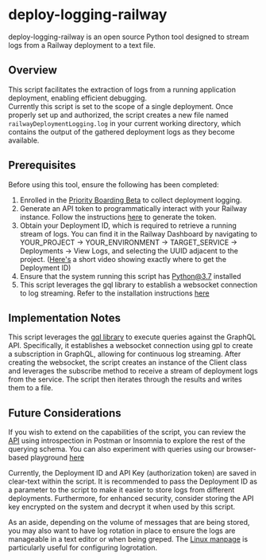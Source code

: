 # deploy-logging-railway
deploy-logging-railway is an open source Python tool designed to stream logs from a Railway deployment to a text file.

## Overview
This script facilitates the extraction of logs from a running application deployment, enabling efficient debugging.  
Currently this script is set to the scope of a single deployment. Once properly set up and authorized, the script creates a new file named `railwayDeploymentLogging.log` in your current working 
directory, which contains the output of the gathered deployment logs as they become available.

## Prerequisites
Before using this tool, ensure the following has been completed:
1. Enrolled in the [Priority Boarding Beta](https://docs.railway.app/reference/priority-boarding)
to collect deployment logging.
2. Generate an API token to programmatically interact with your Railway instance. 
Follow the instructions [here](https://docs.railway.app/reference/public-api) to generate the token.
3. Obtain your Deployment ID, which is required to retrieve a running stream of logs. You can find it in the Railway 
Dashboard by navigating to YOUR_PROJECT -> YOUR_ENVIRONMENT -> TARGET_SERVICE -> Deployments -> View Logs, and selecting 
the UUID adjacent to the project. ([Here's](https://github.com/kyle-randolph/deploy-logging-railway/assets/20173512/1849086a-dcd1-4840-8d51-730c54c7239f) a short video showing exactly where to get the Deployment ID)
5. Ensure that the system running this script has Python@3.7 installed
6. This script leverages the gql library to establish a websocket connection 
to log streaming. Refer to the installation instructions [here](https://github.com/graphql-python/gql#installation) 

## Implementation Notes
This script leverages the [gql library](https://gql.readthedocs.io/en/stable/index.html)
to execute queries against the GraphQL API. Specifically, it establishes a websocket connection using gpl to create a 
subscription in GraphQL, allowing for continuous log streaming. 
After creating the websocket, the script creates an instance of the Client 
class and leverages the subscribe method to receive a stream of deployment logs from the service. The script then 
iterates through the results and writes them to a file.

## Future Considerations
If you wish to extend on the capabilities of the script, you can review the 
[API](https://backboard.railway.app/graphql/v2) using introspection in Postman or 
Insomnia to explore the rest of the querying schema. You can also experiment with queries using our browser-based playground [here](https://railway.app/graphiql)

Currently, the Deployment ID and API Key (authorization token) are saved in clear-text within the script. It is 
recommended to pass the Deployment ID as a parameter to the script to make it easier to store logs from different 
deployments. Furthermore, for enhanced security, consider storing the API key encrypted on the system and decrypt it when 
used by this script.

As an aside, depending on the volume of messages that are being stored, you may also want to have log rotation in place to ensure the logs are manageable in a text editor or when being greped.
The [Linux manpage](https://linux.die.net/man/8/logrotate) is particularly useful for configuring logrotation.
